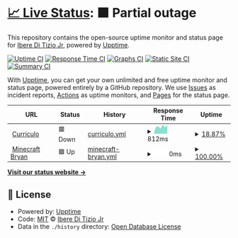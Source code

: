 # [📈 Live Status](https://iberejr.github.io/checkpages): <!--live status--> **🟧 Partial outage**

This repository contains the open-source uptime monitor and status page for [Ibere Di Tizio Jr](https://iberejr.github.io/checkpages), powered by [Upptime](https://github.com/upptime/upptime).

[![Uptime CI](https://github.com/iberejr/checkpages/workflows/Uptime%20CI/badge.svg)](https://github.com/iberejr/checkpages/actions?query=workflow%3A%22Uptime+CI%22)
[![Response Time CI](https://github.com/iberejr/checkpages/workflows/Response%20Time%20CI/badge.svg)](https://github.com/iberejr/checkpages/actions?query=workflow%3A%22Response+Time+CI%22)
[![Graphs CI](https://github.com/iberejr/checkpages/workflows/Graphs%20CI/badge.svg)](https://github.com/iberejr/checkpages/actions?query=workflow%3A%22Graphs+CI%22)
[![Static Site CI](https://github.com/iberejr/checkpages/workflows/Static%20Site%20CI/badge.svg)](https://github.com/iberejr/checkpages/actions?query=workflow%3A%22Static+Site+CI%22)
[![Summary CI](https://github.com/iberejr/checkpages/workflows/Summary%20CI/badge.svg)](https://github.com/iberejr/checkpages/actions?query=workflow%3A%22Summary+CI%22)

With [Upptime](https://upptime.js.org), you can get your own unlimited and free uptime monitor and status page, powered entirely by a GitHub repository. We use [Issues](https://github.com/iberejr/checkpages/issues) as incident reports, [Actions](https://github.com/iberejr/checkpages/actions) as uptime monitors, and [Pages](https://iberejr.github.io/checkpages) for the status page.

<!--start: status pages-->
<!-- This summary is generated by Upptime (https://github.com/upptime/upptime) -->
<!-- Do not edit this manually, your changes will be overwritten -->
<!-- prettier-ignore -->
| URL | Status | History | Response Time | Uptime |
| --- | ------ | ------- | ------------- | ------ |
| <img alt="" src="https://favicons.githubusercontent.com/cv.ibworks.com.br" height="13"> [Curriculo](https://cv.ibworks.com.br) | 🟥 Down | [curriculo.yml](https://github.com/IbereJr/checkpages/commits/HEAD/history/curriculo.yml) | <details><summary><img alt="Response time graph" src="./graphs/curriculo/response-time-week.png" height="20"> 812ms</summary><br><a href="https://IbereJr.github.io/checkpages/history/curriculo"><img alt="Response time 1149" src="https://img.shields.io/endpoint?url=https%3A%2F%2Fraw.githubusercontent.com%2FIbereJr%2Fcheckpages%2FHEAD%2Fapi%2Fcurriculo%2Fresponse-time.json"></a><br><a href="https://IbereJr.github.io/checkpages/history/curriculo"><img alt="24-hour response time 802" src="https://img.shields.io/endpoint?url=https%3A%2F%2Fraw.githubusercontent.com%2FIbereJr%2Fcheckpages%2FHEAD%2Fapi%2Fcurriculo%2Fresponse-time-day.json"></a><br><a href="https://IbereJr.github.io/checkpages/history/curriculo"><img alt="7-day response time 812" src="https://img.shields.io/endpoint?url=https%3A%2F%2Fraw.githubusercontent.com%2FIbereJr%2Fcheckpages%2FHEAD%2Fapi%2Fcurriculo%2Fresponse-time-week.json"></a><br><a href="https://IbereJr.github.io/checkpages/history/curriculo"><img alt="30-day response time 1932" src="https://img.shields.io/endpoint?url=https%3A%2F%2Fraw.githubusercontent.com%2FIbereJr%2Fcheckpages%2FHEAD%2Fapi%2Fcurriculo%2Fresponse-time-month.json"></a><br><a href="https://IbereJr.github.io/checkpages/history/curriculo"><img alt="1-year response time 1149" src="https://img.shields.io/endpoint?url=https%3A%2F%2Fraw.githubusercontent.com%2FIbereJr%2Fcheckpages%2FHEAD%2Fapi%2Fcurriculo%2Fresponse-time-year.json"></a></details> | <details><summary><a href="https://IbereJr.github.io/checkpages/history/curriculo">18.87%</a></summary><a href="https://IbereJr.github.io/checkpages/history/curriculo"><img alt="All-time uptime 65.96%" src="https://img.shields.io/endpoint?url=https%3A%2F%2Fraw.githubusercontent.com%2FIbereJr%2Fcheckpages%2FHEAD%2Fapi%2Fcurriculo%2Fuptime.json"></a><br><a href="https://IbereJr.github.io/checkpages/history/curriculo"><img alt="24-hour uptime 0.00%" src="https://img.shields.io/endpoint?url=https%3A%2F%2Fraw.githubusercontent.com%2FIbereJr%2Fcheckpages%2FHEAD%2Fapi%2Fcurriculo%2Fuptime-day.json"></a><br><a href="https://IbereJr.github.io/checkpages/history/curriculo"><img alt="7-day uptime 18.87%" src="https://img.shields.io/endpoint?url=https%3A%2F%2Fraw.githubusercontent.com%2FIbereJr%2Fcheckpages%2FHEAD%2Fapi%2Fcurriculo%2Fuptime-week.json"></a><br><a href="https://IbereJr.github.io/checkpages/history/curriculo"><img alt="30-day uptime 49.71%" src="https://img.shields.io/endpoint?url=https%3A%2F%2Fraw.githubusercontent.com%2FIbereJr%2Fcheckpages%2FHEAD%2Fapi%2Fcurriculo%2Fuptime-month.json"></a><br><a href="https://IbereJr.github.io/checkpages/history/curriculo"><img alt="1-year uptime 65.96%" src="https://img.shields.io/endpoint?url=https%3A%2F%2Fraw.githubusercontent.com%2FIbereJr%2Fcheckpages%2FHEAD%2Fapi%2Fcurriculo%2Fuptime-year.json"></a></details>
| <img alt="" src="https://favicons.githubusercontent.com/null" height="13"> [Minecraft Bryan](mcraft.ibworks.com.br) | 🟩 Up | [minecraft-bryan.yml](https://github.com/IbereJr/checkpages/commits/HEAD/history/minecraft-bryan.yml) | <details><summary><img alt="Response time graph" src="./graphs/minecraft-bryan/response-time-week.png" height="20"> 0ms</summary><br><a href="https://IbereJr.github.io/checkpages/history/minecraft-bryan"><img alt="Response time 181" src="https://img.shields.io/endpoint?url=https%3A%2F%2Fraw.githubusercontent.com%2FIbereJr%2Fcheckpages%2FHEAD%2Fapi%2Fminecraft-bryan%2Fresponse-time.json"></a><br><a href="https://IbereJr.github.io/checkpages/history/minecraft-bryan"><img alt="24-hour response time 0" src="https://img.shields.io/endpoint?url=https%3A%2F%2Fraw.githubusercontent.com%2FIbereJr%2Fcheckpages%2FHEAD%2Fapi%2Fminecraft-bryan%2Fresponse-time-day.json"></a><br><a href="https://IbereJr.github.io/checkpages/history/minecraft-bryan"><img alt="7-day response time 0" src="https://img.shields.io/endpoint?url=https%3A%2F%2Fraw.githubusercontent.com%2FIbereJr%2Fcheckpages%2FHEAD%2Fapi%2Fminecraft-bryan%2Fresponse-time-week.json"></a><br><a href="https://IbereJr.github.io/checkpages/history/minecraft-bryan"><img alt="30-day response time 0" src="https://img.shields.io/endpoint?url=https%3A%2F%2Fraw.githubusercontent.com%2FIbereJr%2Fcheckpages%2FHEAD%2Fapi%2Fminecraft-bryan%2Fresponse-time-month.json"></a><br><a href="https://IbereJr.github.io/checkpages/history/minecraft-bryan"><img alt="1-year response time 181" src="https://img.shields.io/endpoint?url=https%3A%2F%2Fraw.githubusercontent.com%2FIbereJr%2Fcheckpages%2FHEAD%2Fapi%2Fminecraft-bryan%2Fresponse-time-year.json"></a></details> | <details><summary><a href="https://IbereJr.github.io/checkpages/history/minecraft-bryan">100.00%</a></summary><a href="https://IbereJr.github.io/checkpages/history/minecraft-bryan"><img alt="All-time uptime 100.00%" src="https://img.shields.io/endpoint?url=https%3A%2F%2Fraw.githubusercontent.com%2FIbereJr%2Fcheckpages%2FHEAD%2Fapi%2Fminecraft-bryan%2Fuptime.json"></a><br><a href="https://IbereJr.github.io/checkpages/history/minecraft-bryan"><img alt="24-hour uptime 100.00%" src="https://img.shields.io/endpoint?url=https%3A%2F%2Fraw.githubusercontent.com%2FIbereJr%2Fcheckpages%2FHEAD%2Fapi%2Fminecraft-bryan%2Fuptime-day.json"></a><br><a href="https://IbereJr.github.io/checkpages/history/minecraft-bryan"><img alt="7-day uptime 100.00%" src="https://img.shields.io/endpoint?url=https%3A%2F%2Fraw.githubusercontent.com%2FIbereJr%2Fcheckpages%2FHEAD%2Fapi%2Fminecraft-bryan%2Fuptime-week.json"></a><br><a href="https://IbereJr.github.io/checkpages/history/minecraft-bryan"><img alt="30-day uptime 100.00%" src="https://img.shields.io/endpoint?url=https%3A%2F%2Fraw.githubusercontent.com%2FIbereJr%2Fcheckpages%2FHEAD%2Fapi%2Fminecraft-bryan%2Fuptime-month.json"></a><br><a href="https://IbereJr.github.io/checkpages/history/minecraft-bryan"><img alt="1-year uptime 100.00%" src="https://img.shields.io/endpoint?url=https%3A%2F%2Fraw.githubusercontent.com%2FIbereJr%2Fcheckpages%2FHEAD%2Fapi%2Fminecraft-bryan%2Fuptime-year.json"></a></details>

<!--end: status pages-->

[**Visit our status website →**](https://iberejr.github.io/checkpages)

## 📄 License

- Powered by: [Upptime](https://github.com/upptime/upptime)
- Code: [MIT](./LICENSE) © [Ibere Di Tizio Jr](https://iberejr.github.io/checkpages)
- Data in the `./history` directory: [Open Database License](https://opendatacommons.org/licenses/odbl/1-0/)
